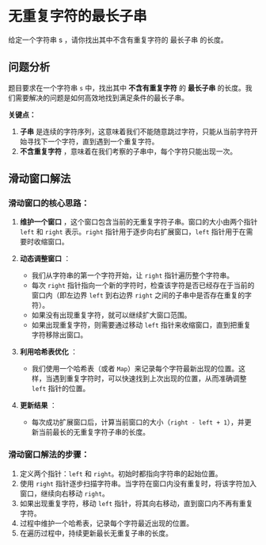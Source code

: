 # 无重复字符的最长子串

给定一个字符串 s ，请你找出其中不含有重复字符的 最长子串 的长度。

## 问题分析


题目要求在一个字符串 `s` 中，找出其中 **不含有重复字符** 的 **最长子串** 的长度。我们需要解决的问题是如何高效地找到满足条件的最长子串。

**关键点：**

1. **子串** 是连续的字符序列，这意味着我们不能随意跳过字符，只能从当前字符开始寻找下一个字符，直到遇到一个重复字符。
2. **不含重复字符** ，意味着在我们考察的子串中，每个字符只能出现一次。


## 滑动窗口解法

### 滑动窗口的核心思路：

1. **维护一个窗口** ，这个窗口包含当前的无重复字符子串。窗口的大小由两个指针 `left` 和 `right` 表示。`right` 指针用于逐步向右扩展窗口，`left` 指针用于在需要时收缩窗口。
2. **动态调整窗口** ：

   * 我们从字符串的第一个字符开始，让 `right` 指针遍历整个字符串。
   * 每次 `right` 指针指向一个新的字符时，检查该字符是否已经存在于当前的窗口内（即左边界 `left` 到右边界 `right` 之间的子串中是否存在重复的字符）。
   * 如果没有出现重复字符，就可以继续扩大窗口范围。
   * 如果出现重复字符，则需要通过移动 `left` 指针来收缩窗口，直到把重复字符移除出窗口。
3. **利用哈希表优化** ：

   * 我们使用一个哈希表（或者 `Map`）来记录每个字符最新出现的位置。这样，当遇到重复字符时，可以快速找到上次出现的位置，从而准确调整 `left` 指针的位置。
4. **更新结果** ：

   * 每次成功扩展窗口后，计算当前窗口的大小（`right - left + 1`），并更新当前最长的无重复字符子串的长度。

### 滑动窗口解法的步骤：

1. 定义两个指针：`left` 和 `right`。初始时都指向字符串的起始位置。
2. 使用 `right` 指针逐步扫描字符串。当字符在窗口内没有重复时，将该字符加入窗口，继续向右移动 `right`。
3. 如果出现重复字符，移动 `left` 指针，将其向右移动，直到窗口内不再有重复字符。
4. 过程中维护一个哈希表，记录每个字符最近出现的位置。
5. 在遍历过程中，持续更新最长无重复子串的长度。
